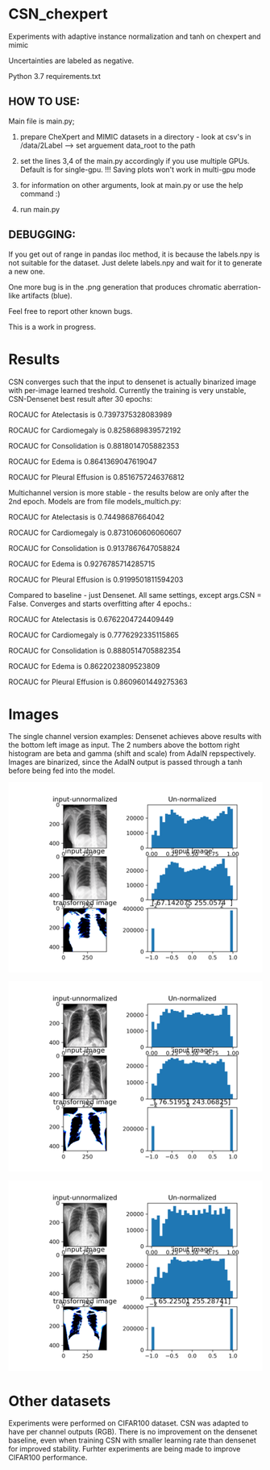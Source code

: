 # CSN_chexpert
Experiments with adaptive instance normalization and tanh on chexpert and mimic

Uncertainties are labeled as negative.

Python 3.7
requirements.txt

## HOW TO USE:

Main file is main.py;

1. prepare CheXpert and MIMIC datasets in a directory - look at csv's in /data/2Label
	--> set arguement data_root to the path

2. set the lines 3,4 of the main.py accordingly if you use multiple GPUs. Default is for single-gpu. 
	!!! Saving plots won't work in multi-gpu mode

3. for information on other arguments, look at main.py or use the help command :)

4. run main.py

## DEBUGGING:
If you get out of range in pandas iloc method, it is because the labels.npy is not suitable for the dataset. Just delete labels.npy and wait for it to generate a new one.

One more bug is in the .png generation that produces chromatic aberration-like artifacts (blue).

Feel free to report other known bugs.

This is a work in progress.


# Results

CSN converges such that the input to densenet is actually binarized image with per-image learned treshold.
Currently the training is very unstable, CSN-Densenet best result after 30 epochs:

ROCAUC for Atelectasis is 0.7397375328083989

ROCAUC for Cardiomegaly is 0.8258689839572192

ROCAUC for Consolidation is 0.8818014705882353

ROCAUC for Edema is 0.8641369047619047

ROCAUC for Pleural Effusion is 0.8516757246376812


Multichannel version is more stable - the results below are only after the 2nd epoch. Models are from file models_multich.py:

ROCAUC for Atelectasis is 0.74498687664042

ROCAUC for Cardiomegaly is 0.8731060606060607

ROCAUC for Consolidation is 0.9137867647058824

ROCAUC for Edema is 0.9276785714285715

ROCAUC for Pleural Effusion is 0.9199501811594203


Compared to baseline - just Densenet. All same settings, except args.CSN = False. Converges and starts overfitting after 4 epochs.:

ROCAUC for Atelectasis is 0.6762204724409449

ROCAUC for Cardiomegaly is 0.7776292335115865

ROCAUC for Consolidation is 0.8880514705882354

ROCAUC for Edema is 0.8622023809523809

ROCAUC for Pleural Effusion is 0.8609601449275363

# Images

The single channel version examples:
Densenet achieves above results with the bottom left image as input.
The 2 numbers above the bottom right histogram are beta and gamma (shift and scale) from AdaIN repspectively. Images are binarized, since the AdaIN output is passed through a tanh before being fed into the model.

![alt text](https://raw.githubusercontent.com/ljarabek/CSN_chexpert/master/images/batch6_epoch_0_val.png)

![alt text](https://raw.githubusercontent.com/ljarabek/CSN_chexpert/master/images/batch7_epoch_0_val.png)

![alt text](https://raw.githubusercontent.com/ljarabek/CSN_chexpert/master/images/batch8_epoch_0_val.png)


# Other datasets

Experiments were performed on CIFAR100 dataset. CSN was adapted to have per channel outputs (RGB). There is no improvement on the densenet baseline, even when training CSN with smaller learning rate than densenet for improved stability. Furhter experiments are being made to improve CIFAR100 performance.
